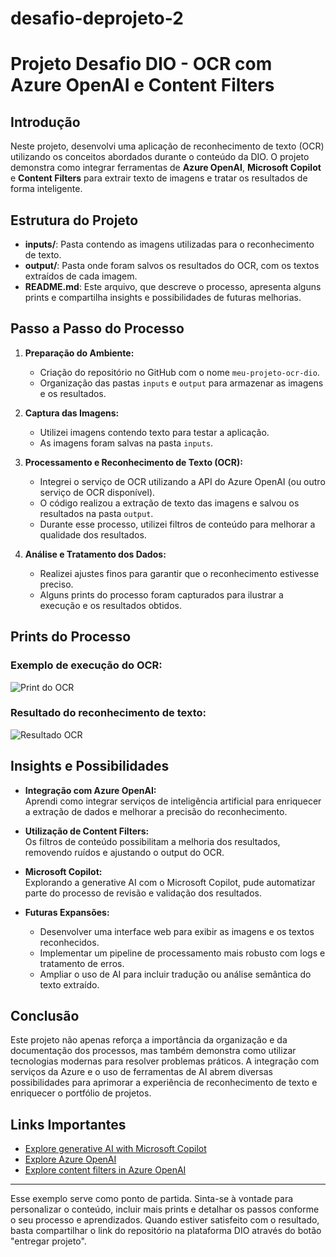 # desafio-deprojeto-2

# Projeto Desafio DIO - OCR com Azure OpenAI e Content Filters

## Introdução

Neste projeto, desenvolvi uma aplicação de reconhecimento de texto (OCR) utilizando os conceitos abordados durante o conteúdo da DIO. O projeto demonstra como integrar ferramentas de **Azure OpenAI**, **Microsoft Copilot** e **Content Filters** para extrair texto de imagens e tratar os resultados de forma inteligente.

## Estrutura do Projeto

- **inputs/**: Pasta contendo as imagens utilizadas para o reconhecimento de texto.
- **output/**: Pasta onde foram salvos os resultados do OCR, com os textos extraídos de cada imagem.
- **README.md**: Este arquivo, que descreve o processo, apresenta alguns prints e compartilha insights e possibilidades de futuras melhorias.

## Passo a Passo do Processo

1. **Preparação do Ambiente:**
   - Criação do repositório no GitHub com o nome `meu-projeto-ocr-dio`.
   - Organização das pastas `inputs` e `output` para armazenar as imagens e os resultados.

2. **Captura das Imagens:**
   - Utilizei imagens contendo texto para testar a aplicação.
   - As imagens foram salvas na pasta `inputs`.

3. **Processamento e Reconhecimento de Texto (OCR):**
   - Integrei o serviço de OCR utilizando a API do Azure OpenAI (ou outro serviço de OCR disponível).
   - O código realizou a extração de texto das imagens e salvou os resultados na pasta `output`.
   - Durante esse processo, utilizei filtros de conteúdo para melhorar a qualidade dos resultados.

4. **Análise e Tratamento dos Dados:**
   - Realizei ajustes finos para garantir que o reconhecimento estivesse preciso.
   - Alguns prints do processo foram capturados para ilustrar a execução e os resultados obtidos.

## Prints do Processo

### Exemplo de execução do OCR:
![Print do OCR](inputs/exemplo_print.png)

### Resultado do reconhecimento de texto:
![Resultado OCR](output/exemplo_resultado.png)

## Insights e Possibilidades

- **Integração com Azure OpenAI:**  
  Aprendi como integrar serviços de inteligência artificial para enriquecer a extração de dados e melhorar a precisão do reconhecimento.
  
- **Utilização de Content Filters:**  
  Os filtros de conteúdo possibilitam a melhoria dos resultados, removendo ruídos e ajustando o output do OCR.
  
- **Microsoft Copilot:**  
  Explorando a generative AI com o Microsoft Copilot, pude automatizar parte do processo de revisão e validação dos resultados.
  
- **Futuras Expansões:**
  - Desenvolver uma interface web para exibir as imagens e os textos reconhecidos.
  - Implementar um pipeline de processamento mais robusto com logs e tratamento de erros.
  - Ampliar o uso de AI para incluir tradução ou análise semântica do texto extraído.

## Conclusão

Este projeto não apenas reforça a importância da organização e da documentação dos processos, mas também demonstra como utilizar tecnologias modernas para resolver problemas práticos. A integração com serviços da Azure e o uso de ferramentas de AI abrem diversas possibilidades para aprimorar a experiência de reconhecimento de texto e enriquecer o portfólio de projetos.

## Links Importantes

- [Explore generative AI with Microsoft Copilot](https://www.microsoft.com/pt-br/ai/microsoft-copilot)
- [Explore Azure OpenAI](https://azure.microsoft.com/pt-br/services/openai/)
- [Explore content filters in Azure OpenAI](https://learn.microsoft.com/pt-br/azure/cognitive-services/openai/concepts/content-filters)

---

Esse exemplo serve como ponto de partida. Sinta-se à vontade para personalizar o conteúdo, incluir mais prints e detalhar os passos conforme o seu processo e aprendizados. Quando estiver satisfeito com o resultado, basta compartilhar o link do repositório na plataforma DIO através do botão "entregar projeto".

